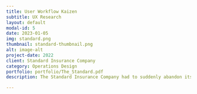 ```yaml
---
title: User Workflow Kaizen
subtitle: UX Research
layout: default
modal-id: 5
date: 2023-01-05
img: standard.png
thumbnail: standard-thumbnail.png
alt: image-alt
project-date: 2022
client: Standard Insurance Company
category: Operations Design
portfolio: portfolio/The_Standard.pdf
description: The Standard Insurance Company had to suddenly abandon its paper-based operations in 2020, and even two years later most of the processes had issues.  My job as Kaizen Systems Analyst was to understand our new workflows and find improvements to help dig our front-line analysts out from the pandemic backlog.

---
```

